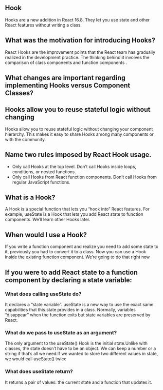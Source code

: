 ## Hook
Hooks are a new addition in React 16.8. They let you use state and other React features without writing a class.

## What was the motivation for introducing Hooks?
React Hooks are the improvement points that the React team has gradually realized in the development practice. The thinking behind it involves the comparison of class components and function components .
## What changes are important regarding implementing Hooks versus Component Classes?

## Hooks allow you to reuse stateful logic without changing
Hooks allow you to reuse stateful logic without changing your component hierarchy. This makes it easy to share Hooks among many components or with the community.
## Name two rules imposed by React Hook usage.
- Only call Hooks at the top level. Don’t call Hooks inside loops, conditions, or nested functions.
- Only call Hooks from React function components. Don’t call Hooks from regular JavaScript functions. 

## What is a Hook? 
A Hook is a special function that lets you “hook into” React features. For example, useState is a Hook that lets you add React state to function components. We’ll learn other Hooks later.
## When would I use a Hook? 
If you write a function component and realize you need to add some state to it, previously you had to convert it to a class. Now you can use a Hook inside the existing function component. We’re going to do that right now

## If you were to add React state to a function component by declaring a state variable:
### What does calling useState do?
It declares a “state variable”.
useState is a new way to use the exact same capabilities that this.state provides in a class. Normally, variables “disappear” when the function exits but state variables are preserved by React.

### What do we pass to useState as an argument?
The only argument to the useState() Hook is the initial state.Unlike with classes, the state doesn’t have to be an object. We can keep a number or a string if that’s all we need.If we wanted to store two different values in state, we would call useState() twice
### What does useState return?
It returns a pair of values: the current state and a function that updates it. 

